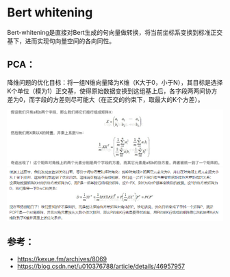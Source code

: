 # Bert whitening

Bert-whitening是直接对Bert生成的句向量做转换，将当前坐标系变换到标准正交基下，进而实现句向量空间的各向同性。

## PCA：
降维问题的优化目标：将一组N维向量降为K维（K大于0，小于N），其目标是选择K个单位（模为1）正交基，使得原始数据变换到这组基上后，各字段两两间协方差为0，而字段的方差则尽可能大（在正交的约束下，取最大的K个方差）。

![simi3](../../images/simi3.png)
![simi4](../../images/simi4.png)

## 参考：

- https://kexue.fm/archives/8069
- https://blog.csdn.net/u010376788/article/details/46957957